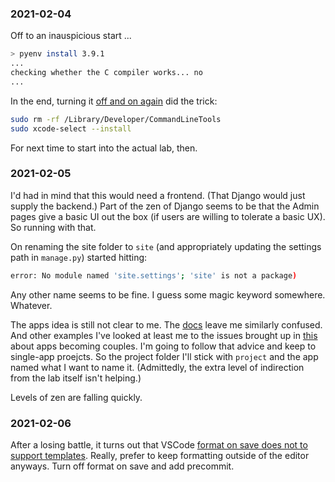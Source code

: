 ### 2021-02-04

Off to an inauspicious start ...

```sh
> pyenv install 3.9.1
...
checking whether the C compiler works... no
...
```

In the end, turning it [off and on again](https://stackoverflow.com/a/64838849/11495734)
did the trick:

```sh
sudo rm -rf /Library/Developer/CommandLineTools
sudo xcode-select --install
```

For next time to start into the actual lab, then.

### 2021-02-05

I'd had in mind that this would need a frontend. (That Django would just supply the
backend.) Part of the zen of Django seems to be that the Admin pages give a basic UI
out the box (if users are willing to tolerate a basic UX). So running with that.

On renaming the site folder to `site` (and appropriately updating the settings path
in `manage.py`) started hitting:

```sh
error: No module named 'site.settings'; 'site' is not a package)
```

Any other name seems to be fine. I guess some magic keyword somewhere. Whatever.

The apps idea is still not clear to me. The [docs](https://docs.djangoproject.com/en/3.1/intro/tutorial01/#creating-the-polls-app)
leave me similarly confused. And other examples I've looked at least me to the issues
brought up in [this](https://medium.com/@DoorDash/tips-for-building-high-quality-django-apps-at-scale-a5a25917b2b5)
about apps becoming couples. I'm going to follow that advice and keep to single-app
proejcts. So the project folder I'll stick with `project` and the app named what I
want to name it. (Admittedly, the extra level of indirection from the lab itself isn't
helping.)

Levels of zen are falling quickly.

### 2021-02-06

After a losing battle, it turns out that VSCode
[format on save does not to support templates](https://forum.djangoproject.com/t/automatic-formatting-of-django-templates/341).
Really, prefer to keep formatting outside of the editor anyways. Turn off format on save
and add precommit.
